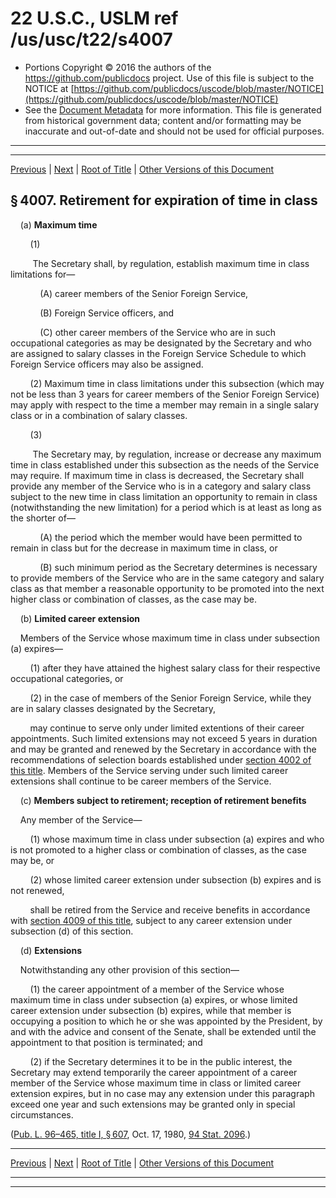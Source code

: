 ---
---

# 22 U.S.C., USLM ref /us/usc/t22/s4007

* Portions Copyright © 2016 the authors of the https://github.com/publicdocs project.
  Use of this file is subject to the NOTICE at [https://github.com/publicdocs/uscode/blob/master/NOTICE](https://github.com/publicdocs/uscode/blob/master/NOTICE)
* See the [Document Metadata](././../../../../..//README.md) for more information.
  This file is generated from historical government data; content and/or formatting may be inaccurate and out-of-date and should not be used for official purposes.

----------
----------

[Previous](./../../../../..//us/usc/t22/ch52/schVI/m__us_usc_t22_s4006.md) | [Next](./../../../../..//us/usc/t22/ch52/schVI/m__us_usc_t22_s4008.md) | [Root of Title](./../../../../../) | [Other Versions of this Document](https://publicdocs.github.io/go/links?ns=uslm&ref=%2Fus%2Fusc%2Ft22%2Fs4007)

## § 4007. Retirement for expiration of time in class

    (a) __Maximum time__ 

        (1)

         The Secretary shall, by regulation, establish maximum time in class limitations for—

            (A) career members of the Senior Foreign Service,

            (B) Foreign Service officers, and

            (C) other career members of the Service who are in such occupational categories as may be designated by the Secretary and who are assigned to salary classes in the Foreign Service Schedule to which Foreign Service officers may also be assigned.

        (2) Maximum time in class limitations under this subsection (which may not be less than 3 years for career members of the Senior Foreign Service) may apply with respect to the time a member may remain in a single salary class or in a combination of salary classes.

        (3)

         The Secretary may, by regulation, increase or decrease any maximum time in class established under this subsection as the needs of the Service may require. If maximum time in class is decreased, the Secretary shall provide any member of the Service who is in a category and salary class subject to the new time in class limitation an opportunity to remain in class (notwithstanding the new limitation) for a period which is at least as long as the shorter of—

            (A) the period which the member would have been permitted to remain in class but for the decrease in maximum time in class, or

            (B) such minimum period as the Secretary determines is necessary to provide members of the Service who are in the same category and salary class as that member a reasonable opportunity to be promoted into the next higher class or combination of classes, as the case may be.

    (b) __Limited career extension__ 

    Members of the Service whose maximum time in class under subsection (a) expires—

        (1) after they have attained the highest salary class for their respective occupational categories, or

        (2) in the case of members of the Senior Foreign Service, while they are in salary classes designated by the Secretary,

        may continue to serve only under limited extentions of their career appointments. Such limited extensions may not exceed 5 years in duration and may be granted and renewed by the Secretary in accordance with the recommendations of selection boards established under [section 4002 of this title][/us/usc/t22/s4002]. Members of the Service serving under such limited career extensions shall continue to be career members of the Service.

    (c) __Members subject to retirement; reception of retirement benefits__ 

    Any member of the Service—

        (1) whose maximum time in class under subsection (a) expires and who is not promoted to a higher class or combination of classes, as the case may be, or

        (2) whose limited career extension under subsection (b) expires and is not renewed,

        shall be retired from the Service and receive benefits in accordance with [section 4009 of this title][/us/usc/t22/s4009], subject to any career extension under subsection (d) of this section.

    (d) __Extensions__ 

    Notwithstanding any other provision of this section—

        (1) the career appointment of a member of the Service whose maximum time in class under subsection (a) expires, or whose limited career extension under subsection (b) expires, while that member is occupying a position to which he or she was appointed by the President, by and with the advice and consent of the Senate, shall be extended until the appointment to that position is terminated; and

        (2) if the Secretary determines it to be in the public interest, the Secretary may extend temporarily the career appointment of a career member of the Service whose maximum time in class or limited career extension expires, but in no case may any extension under this paragraph exceed one year and such extensions may be granted only in special circumstances.

([Pub. L. 96–465, title I, § 607][/us/pl/96/465/s607], Oct. 17, 1980, [94 Stat. 2096][/us/stat/94/2096].)

----------

[Previous](./../../../../..//us/usc/t22/ch52/schVI/m__us_usc_t22_s4006.md) | [Next](./../../../../..//us/usc/t22/ch52/schVI/m__us_usc_t22_s4008.md) | [Root of Title](./../../../../../) | [Other Versions of this Document](https://publicdocs.github.io/go/links?ns=uslm&ref=%2Fus%2Fusc%2Ft22%2Fs4007)

----------
----------

[/us/usc/t22/s4002]: https://publicdocs.github.io/go/links?ns=uslm&ref=%2Fus%2Fusc%2Ft22%2Fs4002
[/us/usc/t22/s4009]: https://publicdocs.github.io/go/links?ns=uslm&ref=%2Fus%2Fusc%2Ft22%2Fs4009
[/us/pl/96/465/s607]: https://publicdocs.github.io/go/links?ns=uslm&ref=%2Fus%2Fpl%2F96%2F465%2Fs607
[/us/stat/94/2096]: https://publicdocs.github.io/go/links?ns=uslm&ref=%2Fus%2Fstat%2F94%2F2096


